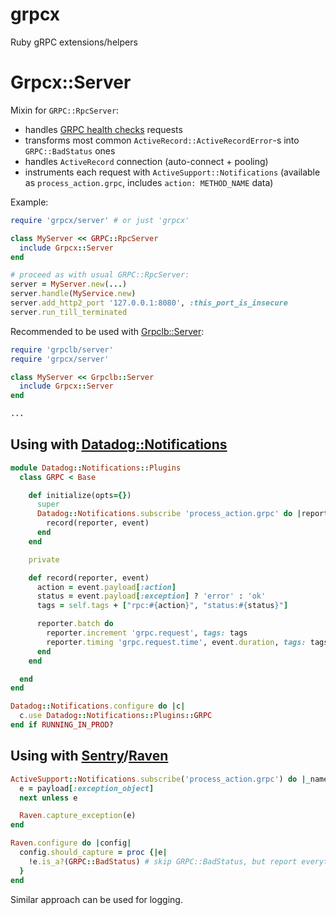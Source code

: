 # grpcx

Ruby gRPC extensions/helpers


# Grpcx::Server

Mixin for `GRPC::RpcServer`:

- handles [GRPC health checks](https://github.com/grpc/grpc/blob/master/doc/health-checking.md) requests
- transforms most common `ActiveRecord::ActiveRecordError`-s into `GRPC::BadStatus` ones
- handles `ActiveRecord` connection (auto-connect + pooling)
- instruments each request with `ActiveSupport::Notifications` (available as `process_action.grpc`, includes `action: METHOD_NAME` data)

Example:

```ruby
require 'grpcx/server' # or just 'grpcx'

class MyServer << GRPC::RpcServer
  include Grpcx::Server
end

# proceed as with usual GRPC::RpcServer:
server = MyServer.new(...)
server.handle(MyService.new)
server.add_http2_port '127.0.0.1:8080', :this_port_is_insecure
server.run_till_terminated
```

Recommended to be used with [Grpclb::Server](https://github.com/bsm/grpclb/tree/master/ruby):

```ruby
require 'grpclb/server'
require 'grpcx/server'

class MyServer << Grpclb::Server
  include Grpcx::Server
end

...
```


## Using with [Datadog::Notifications](https://github.com/bsm/datadog-notifications)

```ruby
module Datadog::Notifications::Plugins
  class GRPC < Base

    def initialize(opts={})
      super
      Datadog::Notifications.subscribe 'process_action.grpc' do |reporter, event|
        record(reporter, event)
      end
    end

    private

    def record(reporter, event)
      action = event.payload[:action]
      status = event.payload[:exception] ? 'error' : 'ok'
      tags = self.tags + ["rpc:#{action}", "status:#{status}"]

      reporter.batch do
        reporter.increment 'grpc.request', tags: tags
        reporter.timing 'grpc.request.time', event.duration, tags: tags
      end
    end

  end
end

Datadog::Notifications.configure do |c|
  c.use Datadog::Notifications::Plugins::GRPC
end if RUNNING_IN_PROD?
```


## Using with [Sentry](https://sentry.io/)/[Raven](https://github.com/getsentry/raven-ruby)

```ruby
ActiveSupport::Notifications.subscribe('process_action.grpc') do |_name, _start, _finish, _id, payload|
  e = payload[:exception_object]
  next unless e

  Raven.capture_exception(e)
end

Raven.configure do |config|
  config.should_capture = proc {|e|
    !e.is_a?(GRPC::BadStatus) # skip GRPC::BadStatus, but report everything else
  }
end
```

Similar approach can be used for logging.
